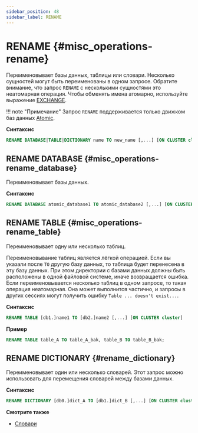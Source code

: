 ```yaml
---
sidebar_position: 48
sidebar_label: RENAME
---
```


# RENAME {#misc_operations-rename}

Переименовывает базы данных, таблицы или словари. Несколько сущностей могут быть переименованы в одном запросе.
Обратите внимание, что запрос `RENAME` с несколькими сущностями это неатомарная операция. Чтобы обменять имена атомарно, используйте выражение [EXCHANGE](./exchange.md).

!!! note "Примечание"
    Запрос `RENAME` поддерживается только движком баз данных [Atomic](../../engines/database-engines/atomic.md).

**Синтаксис**

```sql
RENAME DATABASE|TABLE|DICTIONARY name TO new_name [,...] [ON CLUSTER cluster]
```

## RENAME DATABASE {#misc_operations-rename_database}

Переименовывает базы данных.

**Синтаксис**

```sql
RENAME DATABASE atomic_database1 TO atomic_database2 [,...] [ON CLUSTER cluster]
```

## RENAME TABLE {#misc_operations-rename_table}

Переименовывает одну или несколько таблиц.

Переименовывание таблиц является лёгкой операцией. Если вы указали после `TO` другую базу данных, то таблица будет перенесена в эту базу данных. При этом директории с базами данных должны быть расположены в одной файловой системе, иначе возвращается ошибка. Если переименовывается несколько таблиц в одном запросе, то такая операция неатомарная. Она может выполнится частично, и запросы в других сессиях могут получить ошибку `Table ... doesn't exist...`.

**Синтаксис**

``` sql
RENAME TABLE [db1.]name1 TO [db2.]name2 [,...] [ON CLUSTER cluster]
```

**Пример**

```sql
RENAME TABLE table_A TO table_A_bak, table_B TO table_B_bak;
```

## RENAME DICTIONARY {#rename_dictionary}

Переименовывает один или несколько словарей. Этот запрос можно использовать для перемещения словарей между базами данных.

**Синтаксис**

```sql
RENAME DICTIONARY [db0.]dict_A TO [db1.]dict_B [,...] [ON CLUSTER cluster]
```

**Смотрите также**

-   [Словари](../../sql-reference/dictionaries/index.md)
